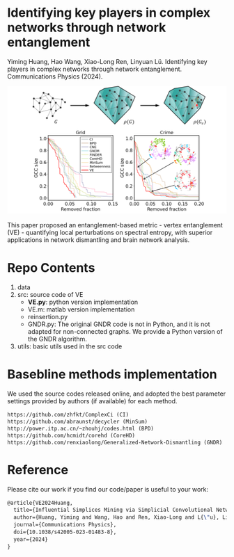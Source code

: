# Identifying key players in complex networks through network entanglement

Yiming Huang, Hao Wang, Xiao-Long Ren, Linyuan Lü. Identifying key players in complex networks through network entanglement. Communications Physics (2024).

<p align="center">
  <img src=".\VertexEnt.png" width="700">
</p>

This paper proposed an entanglement-based metric - vertex entanglement (VE) - quantifying local perturbations on spectral entropy, with superior applications in network dismantling and brain network analysis.




# Repo Contents

1. data
2. src: source code of VE
   - **VE.py**: python version implementation
   - VE.m: matlab version implementation
   - reinsertion.py 
   - GNDR.py: The original GNDR code is not in Python, and it is not adapted for non-connected graphs. We provide a Python version of the GNDR algorithm. 
3. utils: basic utils used in the src code


# Basebline methods implementation
We used the source codes released online, and adopted the best parameter settings provided by authors (if available) for each method.
```
https://github.com/zhfkt/ComplexCi (CI)
https://github.com/abraunst/decycler (MinSum)
http://power.itp.ac.cn/~zhouhj/codes.html (BPD)
https://github.com/hcmidt/corehd (CoreHD)
https://github.com/renxiaolong/Generalized-Network-Dismantling (GNDR)
```

# Reference

Please cite our work if you find our code/paper is useful to your work:
```latex
@article{VE2024Huang,
  title={Influential Simplices Mining via Simplicial Convolutional Network},
  author={Huang, Yiming and Wang, Hao and Ren, Xiao-Long and L{\"u}, Linyuan},
  journal={Communications Physics},
  doi={10.1038/s42005-023-01483-8},
  year={2024}
}
```






